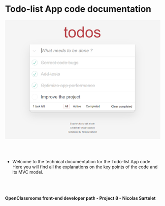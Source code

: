 # Todo-list App code documentation

<p align="center">
  <img src="docs/accueil_appli.png" width="600" title="image appli">
</p>

<br></br>
* Welcome to the technical documentation for the Todo-list App code. Here you will find all the explanations on the key points of the code and its MVC model.

<br></br>
#### OpenClassrooms front-end developer path - Project 8 - Nicolas Sartelet